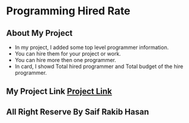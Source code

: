 # Programming Hired Rate

## About My Project
- In my project, I added some top level programmer information.
- You can hire them for your project or work.
- You can hire more then one programmer.
- In card, I showd Total hired programmer and Total budget of the hire programmer.

## My Project Link [Project Link]()

## All Right Reserve By Saif Rakib Hasan
